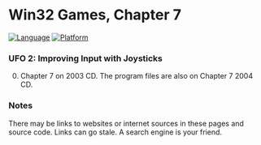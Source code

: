 # Win32 Games, Chapter 7
[![Language](https://img.shields.io/badge/Language%20-C++-blue.svg)](https://github.com/GeorgePimpleton/Win32-games/)
[![Platform](https://img.shields.io/badge/Platform%20-Win32-blue.svg)](https://github.com/GeorgePimpleton/Win32-games/)
### UFO 2: Improving Input with Joysticks

0. Chapter 7 on 2003 CD.  The program files are also on Chapter 7 2004 CD.

### Notes
There may be links to websites or internet sources in these pages and source code. Links can go stale. A search engine is your friend.
